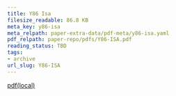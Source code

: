 ```yaml
---
title: Y86 Isa
filesize_readable: 86.8 KB
meta_key: y86-isa
meta_relpath: paper-extra-data/pdf-meta/y86-isa.yaml
pdf_relpath: paper-repo/pdfs/Y86-ISA.pdf
reading_status: TBD
tags:
- archive
url_slug: Y86-ISA
---
```


[pdf(local)](../../paper-repo/pdfs/Y86-ISA.pdf)
